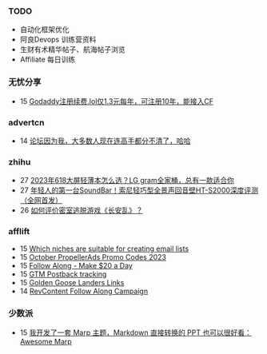 ### TODO
-  自动化框架优化
-  阿良Devops 训练营资料
-  生财有术精华帖子、航海帖子浏览
-  Affiliate 每日训练

### 无忧分享
<!-- ruyo:START -->
-  15 [Godaddy注册续费.lol仅1.3元每年，可注册10年，能接入CF](https://51.ruyo.net/18502.html)<!-- ruyo:END -->

### advertcn
<!-- advertcn:START -->
-  14 [论坛因为我，大多数人现在连高手都分不清了，哈哈](https://www.advertcn.com/forum.php?mod=viewthread&tid=112501)<!-- advertcn:END -->

### zhihu
<!-- zhihu:START -->
-  27 [2023年618大屏轻薄本怎么选？LG gram全家桶，总有一款适合你](http://zhuanlan.zhihu.com/p/632641888?utm_campaign=rss&utm_medium=rss&utm_source=rss&utm_content=title)
-  27 [年轻人的第一台SoundBar！索尼轻巧型全景声回音壁HT-S2000深度评测（全网首发）](http://zhuanlan.zhihu.com/p/630990296?utm_campaign=rss&utm_medium=rss&utm_source=rss&utm_content=title)
-  26 [如何评价密室逃脱游戏《长安乱》？](http://www.zhihu.com/question/563950552/answer/3045961312?utm_campaign=rss&utm_medium=rss&utm_source=rss&utm_content=title)<!-- zhihu:END -->

### afflift
<!-- afflift:START -->
-  15 [Which niches are suitable for creating email lists](https://afflift.com/f/threads/which-niches-are-suitable-for-creating-email-lists.11777/)
-  15 [October PropellerAds Promo Codes 2023](https://afflift.com/f/threads/october-propellerads-promo-codes-2023.11767/)
-  15 [Follow Along - Make $20 a Day](https://afflift.com/f/threads/follow-along-make-20-a-day.10149/)
-  15 [GTM Postback tracking](https://afflift.com/f/threads/gtm-postback-tracking.11779/)
-  15 [Golden Goose Landers Links](https://afflift.com/f/threads/golden-goose-landers-links.11743/)
-  14 [RevContent Follow Along Campaign](https://afflift.com/f/threads/revcontent-follow-along-campaign.11760/)<!-- afflift:END -->

### 少数派
<!-- sspai:START -->
-  15 [我开发了一套 Marp 主题，Markdown 直接转换的 PPT 也可以很好看：Awesome Marp](https://sspai.com/post/83182)<!-- sspai:END -->
